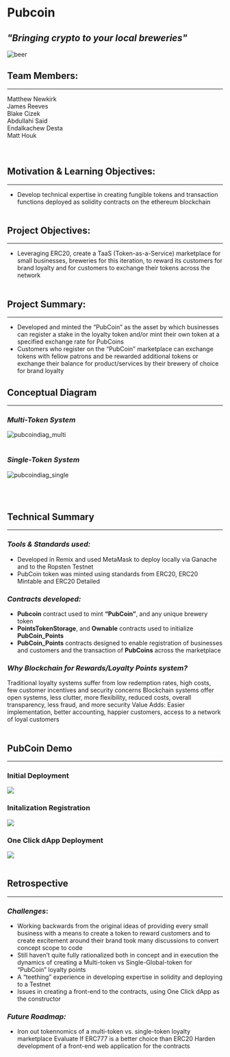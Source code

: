 # Pubcoin
## *"Bringing crypto to your local breweries"*

![beer](Images/beersm.png)

## Team Members:
___ 
Matthew Newkirk  
James Reeves  
Blake Cizek  
Abdullahi Said  
Endalkachew Desta  
Matt Houk  
<br><br>
## Motivation & Learning Objectives:
___
- Develop technical expertise in creating fungible tokens and transaction functions deployed as solidity contracts on the ethereum blockchain
<br><br>
## Project Objectives:
___
- Leveraging ERC20, create a TaaS (Token-as-a-Service) marketplace for small businesses, breweries for this iteration, to reward its customers for brand loyalty and for customers to exchange their tokens across the network
<br><br>
## Project Summary:
___
- Developed and minted the “PubCoin” as the asset by which businesses can register a stake in the loyalty token and/or mint their own token at a specified exchange rate for PubCoins
- Customers who register on the “PubCoin” marketplace can exchange tokens with fellow patrons and be rewarded additional tokens or exchange their balance for product/services by their brewery of choice for brand loyalty 

## Conceptual Diagram
___
### *Multi-Token System*
![pubcoindiag_multi](Images/pubcoinOGsm.png)
<br><br>
### *Single-Token System*
![pubcoindiag_single](Images/pubcoinsimplesm.png)

<br><br>
## Technical Summary
___
### *Tools & Standards used:*
- Developed in Remix and used MetaMask to deploy locally via Ganache and to the Ropsten Testnet
- PubCoin token was minted using standards from ERC20, ERC20 Mintable and ERC20 Detailed
### *Contracts developed:*
- **Pubcoin** contract used to mint **“PubCoin”**, and any unique brewery token
- **PointsTokenStorage**, and **Ownable** contracts used to initialize **PubCoin_Points**
- **PubCoin_Points** contracts designed to enable registration of businesses and customers and the transaction of **PubCoins** across the marketplace
### *Why Blockchain for Rewards/Loyalty Points system?*
Traditional loyalty systems suffer from low redemption rates, high costs, few customer incentives and security concerns
Blockchain systems offer open systems, less clutter, more flexibility, reduced costs, overall transparency, less fraud, and more security
Value Adds: Easier implementation, better accounting, happier customers, access to a network of loyal customers
<br><br>
## PubCoin Demo
___
### Initial Deployment
![](Images/initial_deployment.gif)
### Initalization Registration
![](Images/initialization_registration.gif)
### One Click dApp Deployment
![](Images/oneclickdapp_transfer.gif)
<br><br>
## Retrospective
___
### *Challenges*:
- Working backwards from the original ideas of providing every small business with a means to create a token to reward customers and to create excitement around their brand took many discussions to convert concept scope to code
- Still haven’t quite fully rationalized both in concept and in execution the dynamics of creating a Multi-token vs Single-Global-token for “PubCoin” loyalty points
- A “teething” experience in developing expertise in solidity and deploying to a Testnet 
- Issues in creating a front-end to the contracts, using One Click dApp as the constructor
### *Future Roadmap:*
- Iron out tokennomics of a multi-token vs. single-token loyalty marketplace
Evaluate If ERC777 is a better choice than ERC20
Harden development of a front-end web application for the contracts

